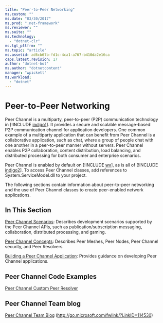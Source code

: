 ```yaml
---
title: "Peer-to-Peer Networking"
ms.custom: ""
ms.date: "03/30/2017"
ms.prod: ".net-framework"
ms.reviewer: ""
ms.suite: ""
ms.technology: 
  - "dotnet-clr"
ms.tgt_pltfrm: ""
ms.topic: "article"
ms.assetid: ad6cb67b-fd1c-4ca1-a767-b410da2e16ca
caps.latest.revision: 17
author: "dotnet-bot"
ms.author: "dotnetcontent"
manager: "wpickett"
ms.workload: 
  - "dotnet"
---
```

# Peer-to-Peer Networking
Peer Channel is a multiparty, peer-to-peer (P2P) communication technology in [!INCLUDE [indigo1](../../../../includes/indigo1-md.md)]. It provides a secure and scalable message-based P2P communication channel for application developers. One common example of a multiparty application that can benefit from Peer Channel is a collaborative application, such as chat, where a group of people chat with one another in a peer-to-peer manner without servers. Peer Channel enables P2P collaboration, content distribution, load balancing, and distributed processing for both consumer and enterprise scenarios.  
  
 Peer Channel is enabled by default on [!INCLUDE [wv](../../../../includes/wv-md.md)], as is all of [!INCLUDE [indigo2](../../../../includes/indigo2-md.md)]. To access Peer Channel classes, add references to System.ServiceModel.dll to your project.  
  
 The following sections contain information about peer-to-peer networking and the use of Peer Channel classes to create peer-enabled network applications.  
  
## In This Section  
 [Peer Channel Scenarios](../../../../docs/framework/wcf/feature-details/peer-channel-scenarios.md):  Describes development scenarios supported by the Peer Channel APIs, such as publication/subscription messaging, collaboration, distributed processing, and gaming.  
  
 [Peer Channel Concepts](../../../../docs/framework/wcf/feature-details/peer-channel-concepts.md):  Describes Peer Meshes, Peer Nodes, Peer Channel security, and Peer Resolvers.  
  
 [Building a Peer Channel Application](../../../../docs/framework/wcf/feature-details/building-a-peer-channel-application.md):  Provides guidance on developing Peer Channel applications.  
  
## Peer Channel Code Examples  
 [Peer Channel Custom Peer Resolver](http://msdn.microsoft.com/library/5b75a2bb-7ff1-4a14-abe7-3debf0537d23)  
  
## Peer Channel Team blog  
 [Peer Channel Team Blog](http://go.microsoft.com/fwlink/?LinkID=114530) (http://go.microsoft.com/fwlink/?LinkID=114530)
